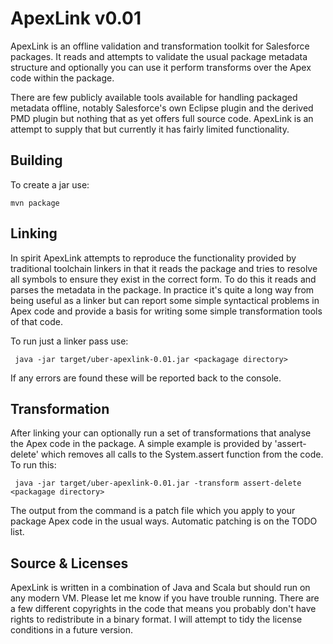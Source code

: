ApexLink v0.01
==============

ApexLink is an offline validation and transformation toolkit for Salesforce packages. It reads and attempts to 
 validate the usual package metadata structure and optionally you can use it perform transforms over the Apex code
 within the package.
 
There are few publicly available tools available for handling packaged metadata offline, notably Salesforce's own Eclipse 
plugin and the derived PMD plugin but nothing that as yet offers full source code. ApexLink is an attempt to supply that
but currently it has fairly limited functionality.

Building
--------

To create a jar use:

    mvn package


Linking
-------

In spirit ApexLink attempts to reproduce the functionality provided by traditional toolchain linkers in that it reads 
the package and tries to resolve all symbols to ensure they exist in the correct form. To do this it reads and parses
the metadata in the package. In practice it's quite a long way from being useful as a linker but can report some simple
syntactical problems in Apex code and provide a basis for writing some simple transformation tools of that code.

To run just a linker pass use:

     java -jar target/uber-apexlink-0.01.jar <packagage directory>
     
If any errors are found these will be reported back to the console.
     
     
Transformation
--------------

After linking your can optionally run a set of transformations that analyse the Apex code in the package. A simple
example is provided by 'assert-delete' which removes all calls to the System.assert function from the code. To run
this:

     java -jar target/uber-apexlink-0.01.jar -transform assert-delete <packagage directory>

The output from the command is a patch file which you apply to your package Apex code in the usual ways. Automatic 
patching is on the TODO list.

Source & Licenses
-----------------

ApexLink is written in a combination of Java and Scala but should run on any modern VM. Please let me know if you have
trouble running. There are a few different copyrights in the code that means you probably don't have rights to
redistribute in a binary format. I will attempt to tidy the license conditions in a future version.     